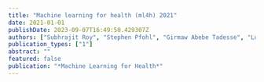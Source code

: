 ```yaml
---
title: "Machine learning for health (ml4h) 2021"
date: 2021-01-01
publishDate: 2023-09-07T16:49:50.429307Z
authors: ["Subhrajit Roy", "Stephen Pfohl", "Girmaw Abebe Tadesse", "Luis Oala", "Fabian Falck", "Yuyin Zhou", "Liyue Shen", "Ghada Zamzmi", "Purity Mugambi", "Ayah Zirikly", "Matthew BA McDermott", "Emily Alsentzer"]
publication_types: ["1"]
abstract: ""
featured: false
publication: "*Machine Learning for Health*"
---
```


